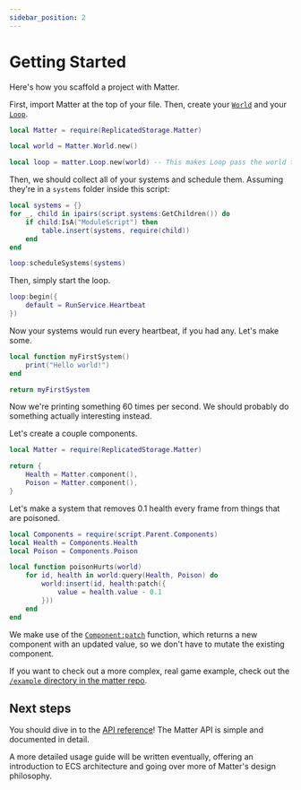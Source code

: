 ```yaml
---
sidebar_position: 2
---
```


# Getting Started

Here's how you scaffold a project with Matter.

First, import Matter at the top of your file. Then, create your [`World`](/api/World) and your [`Loop`](/api/Loop).

```lua init.server.lua
local Matter = require(ReplicatedStorage.Matter)

local world = Matter.World.new()

local loop = matter.Loop.new(world) -- This makes Loop pass the world to all your systems.
```

Then, we should collect all of your systems and schedule them. Assuming they're in a `systems` folder inside this script:

```lua init.server.lua
local systems = {}
for _, child in ipairs(script.systems:GetChildren()) do
	if child:IsA("ModuleScript") then
		table.insert(systems, require(child))
	end
end

loop:scheduleSystems(systems)
```

Then, simply start the loop.

```lua init.server.lua
loop:begin({
	default = RunService.Heartbeat
})
```

Now your systems would run every heartbeat, if you had any. Let's make some.

```lua systems/myFirstSystem.lua
local function myFirstSystem()
	print("Hello world!")
end

return myFirstSystem
```

Now we're printing something 60 times per second. We should probably do something actually interesting instead.

Let's create a couple components.

```lua components.lua
local Matter = require(ReplicatedStorage.Matter)

return {
	Health = Matter.component(),
	Poison = Matter.component(),
}
```

Let's make a system that removes 0.1 health every frame from things that are poisoned.

```lua systems/poisonHurts.lua
local Components = require(script.Parent.Components)
local Health = Components.Health
local Poison = Components.Poison

local function poisonHurts(world)
	for id, health in world:query(Health, Poison) do
		world:insert(id, health:patch({
			value = health.value - 0.1
		}))
	end
end
```

We make use of the [`Component:patch`](/api/Component#patch) function, which returns a new component with an updated
value, so we don't have to mutate the existing component.

If you want to check out a more complex, real game example, check out the [`/example` directory in the matter repo](https://github.com/evaera/matter/tree/main/example/server).

## Next steps
You should dive in to the [API reference](/api/Matter)! The Matter API is simple and documented in detail.

A more detailed usage guide will be written eventually, offering an introduction to ECS architecture and going over more of Matter's design philosophy.